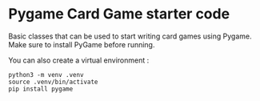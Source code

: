 # Pygame Card Game starter code

Basic classes that can be used to start writing card games using Pygame.
Make sure to install PyGame before running.

You can also create a virtual environment :

```
python3 -m venv .venv
source .venv/bin/activate
pip install pygame
```